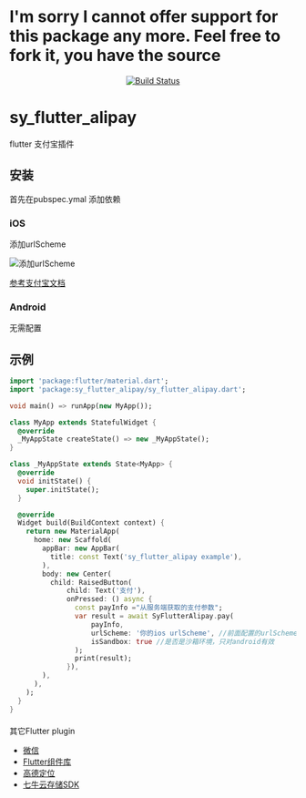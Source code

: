 # I'm sorry I cannot offer support for this package any more. Feel free to fork it, you have the source

<p align="center">
    <a href="https://pub.dev/packages/sy_flutter_alipay">
        <img src="https://img.shields.io/badge/pub-0.2.1-blue.svg?branch=master" alt="Build Status" />
    </a>
</p>

# sy_flutter_alipay

flutter 支付宝插件

## 安装

首先在pubspec.ymal 添加依赖

### iOS

添加urlScheme

![添加urlScheme](https://t.alipayobjects.com/images/rmsweb/T1lThhXj4cXXXXXXXX.png)

[参考支付宝文档](https://docs.open.alipay.com/204/105295/)

### Android

无需配置

## 示例

``` dart
import 'package:flutter/material.dart';
import 'package:sy_flutter_alipay/sy_flutter_alipay.dart';

void main() => runApp(new MyApp());

class MyApp extends StatefulWidget {
  @override
  _MyAppState createState() => new _MyAppState();
}

class _MyAppState extends State<MyApp> {
  @override
  void initState() {
    super.initState();
  }

  @override
  Widget build(BuildContext context) {
    return new MaterialApp(
      home: new Scaffold(
        appBar: new AppBar(
          title: const Text('sy_flutter_alipay example'),
        ),
        body: new Center(
          child: RaisedButton(
              child: Text('支付'),
              onPressed: () async {
                const payInfo ="从服务端获取的支付参数";
                var result = await SyFlutterAlipay.pay(
                    payInfo,
                    urlScheme: '你的ios urlScheme', //前面配置的urlScheme
                    isSandbox: true //是否是沙箱环境，只对android有效
                );
                print(result);
              }),
        ),
      ),
    );
  }
}

```


####
其它Flutter plugin

- [微信](https://github.com/lishuhao/sy_flutter_wechat)
- [Flutter组件库](https://github.com/lishuhao/sy_flutter_widgets)
- [高德定位](https://github.com/lishuhao/sy_flutter_amap)
- [七牛云存储SDK](https://github.com/lishuhao/sy_flutter_qiniu_storage)
